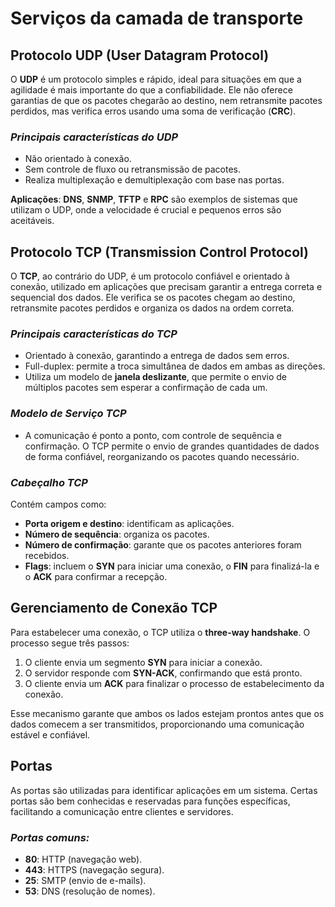 # **Serviços da camada de transporte**

## Protocolo UDP (User Datagram Protocol)

O **UDP** é um protocolo simples e rápido, ideal para situações em que a agilidade é mais importante do que a confiabilidade. Ele não oferece garantias de que os pacotes chegarão ao destino, nem retransmite pacotes perdidos, mas verifica erros usando uma soma de verificação (**CRC**).

### *Principais características do UDP*
- Não orientado à conexão.
- Sem controle de fluxo ou retransmissão de pacotes.
- Realiza multiplexação e demultiplexação com base nas portas.

**Aplicações**: **DNS**, **SNMP**, **TFTP** e **RPC** são exemplos de sistemas que utilizam o UDP, onde a velocidade é crucial e pequenos erros são aceitáveis.

## Protocolo TCP (Transmission Control Protocol)

O **TCP**, ao contrário do UDP, é um protocolo confiável e orientado à conexão, utilizado em aplicações que precisam garantir a entrega correta e sequencial dos dados. Ele verifica se os pacotes chegam ao destino, retransmite pacotes perdidos e organiza os dados na ordem correta.

### *Principais características do TCP*
- Orientado à conexão, garantindo a entrega de dados sem erros.
- Full-duplex: permite a troca simultânea de dados em ambas as direções.
- Utiliza um modelo de **janela deslizante**, que permite o envio de múltiplos pacotes sem esperar a confirmação de cada um.
  
### *Modelo de Serviço TCP*
- A comunicação é ponto a ponto, com controle de sequência e confirmação. O TCP permite o envio de grandes quantidades de dados de forma confiável, reorganizando os pacotes quando necessário.
  
### *Cabeçalho TCP*
Contém campos como:
- **Porta origem e destino**: identificam as aplicações.
- **Número de sequência**: organiza os pacotes.
- **Número de confirmação**: garante que os pacotes anteriores foram recebidos.
- **Flags**: incluem o **SYN** para iniciar uma conexão, o **FIN** para finalizá-la e o **ACK** para confirmar a recepção.

## Gerenciamento de Conexão TCP

Para estabelecer uma conexão, o TCP utiliza o **three-way handshake**. O processo segue três passos:
1. O cliente envia um segmento **SYN** para iniciar a conexão.
2. O servidor responde com **SYN-ACK**, confirmando que está pronto.
3. O cliente envia um **ACK** para finalizar o processo de estabelecimento da conexão.

Esse mecanismo garante que ambos os lados estejam prontos antes que os dados comecem a ser transmitidos, proporcionando uma comunicação estável e confiável.

## Portas

As portas são utilizadas para identificar aplicações em um sistema. Certas portas são bem conhecidas e reservadas para funções específicas, facilitando a comunicação entre clientes e servidores.

### *Portas comuns:*
- **80**: HTTP (navegação web).
- **443**: HTTPS (navegação segura).
- **25**: SMTP (envio de e-mails).
- **53**: DNS (resolução de nomes).